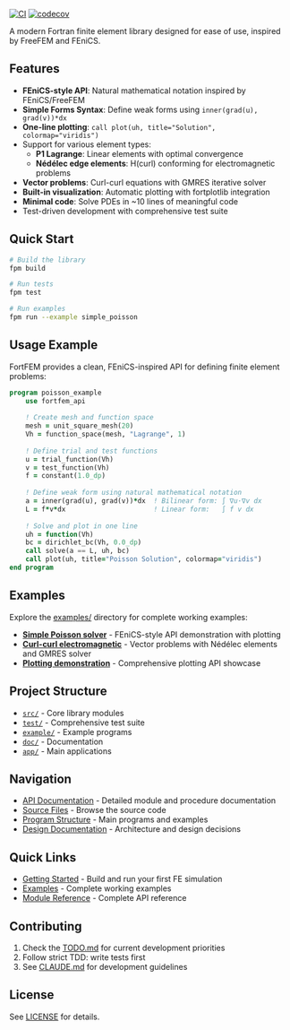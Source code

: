 [![CI](https://github.com/itpplasma/fortfem/actions/workflows/ci.yml/badge.svg)](https://github.com/itpplasma/fortfem/actions/workflows/ci.yml)
[![codecov](https://codecov.io/gh/itpplasma/fortfem/branch/main/graph/badge.svg?token=CODECOV_TOKEN)](https://codecov.io/gh/itpplasma/fortfem)

A modern Fortran finite element library designed for ease of use, inspired by FreeFEM and FEniCS.

## Features

- **FEniCS-style API**: Natural mathematical notation inspired by FEniCS/FreeFEM
- **Simple Forms Syntax**: Define weak forms using `inner(grad(u), grad(v))*dx`
- **One-line plotting**: `call plot(uh, title="Solution", colormap="viridis")`
- Support for various element types:
  - **P1 Lagrange**: Linear elements with optimal convergence
  - **Nédélec edge elements**: H(curl) conforming for electromagnetic problems
- **Vector problems**: Curl-curl equations with GMRES iterative solver
- **Built-in visualization**: Automatic plotting with fortplotlib integration
- **Minimal code**: Solve PDEs in ~10 lines of meaningful code
- Test-driven development with comprehensive test suite

## Quick Start

```bash
# Build the library
fpm build

# Run tests
fpm test

# Run examples
fpm run --example simple_poisson
```

## Usage Example

FortFEM provides a clean, FEniCS-inspired API for defining finite element problems:

```fortran
program poisson_example
    use fortfem_api
    
    ! Create mesh and function space
    mesh = unit_square_mesh(20)
    Vh = function_space(mesh, "Lagrange", 1)
    
    ! Define trial and test functions
    u = trial_function(Vh)
    v = test_function(Vh)
    f = constant(1.0_dp)
    
    ! Define weak form using natural mathematical notation
    a = inner(grad(u), grad(v))*dx  ! Bilinear form: ∫ ∇u·∇v dx
    L = f*v*dx                      ! Linear form:   ∫ f v dx
    
    ! Solve and plot in one line
    uh = function(Vh)
    bc = dirichlet_bc(Vh, 0.0_dp)
    call solve(a == L, uh, bc)
    call plot(uh, title="Poisson Solution", colormap="viridis")
end program
```

## Examples

Explore the [examples/](https://github.com/itpplasma/fortfem/tree/main/example) directory for complete working examples:

- [**Simple Poisson solver**](https://github.com/itpplasma/fortfem/blob/main/example/simple_poisson.f90) - FEniCS-style API demonstration with plotting
- [**Curl-curl electromagnetic**](https://github.com/itpplasma/fortfem/blob/main/example/curl_curl_example.f90) - Vector problems with Nédélec elements and GMRES solver  
- [**Plotting demonstration**](https://github.com/itpplasma/fortfem/blob/main/example/plotting_demo.f90) - Comprehensive plotting API showcase

## Project Structure

- [`src/`](https://github.com/itpplasma/fortfem/tree/main/src) - Core library modules
- [`test/`](https://github.com/itpplasma/fortfem/tree/main/test) - Comprehensive test suite
- [`example/`](https://github.com/itpplasma/fortfem/tree/main/example) - Example programs
- [`doc/`](https://github.com/itpplasma/fortfem/tree/main/doc) - Documentation
- [`app/`](https://github.com/itpplasma/fortfem/tree/main/app) - Main applications

## Navigation

- [API Documentation](https://itpplasma.github.io/fortfem/modules.html) - Detailed module and procedure documentation
- [Source Files](https://itpplasma.github.io/fortfem/sourcefile/index.html) - Browse the source code
- [Program Structure](https://itpplasma.github.io/fortfem/program/index.html) - Main programs and examples
- [Design Documentation](https://itpplasma.github.io/fortfem/page/design/index.html) - Architecture and design decisions

## Quick Links

- [Getting Started](https://itpplasma.github.io/fortfem/page/quickstart.html) - Build and run your first FE simulation
- [Examples](https://itpplasma.github.io/fortfem/page/examples/index.html) - Complete working examples
- [Module Reference](https://itpplasma.github.io/fortfem/modules.html) - Complete API reference

## Contributing

1. Check the [TODO.md](https://github.com/itpplasma/fortfem/blob/main/TODO.md) for current development priorities
2. Follow strict TDD: write tests first
3. See [CLAUDE.md](https://github.com/itpplasma/fortfem/blob/main/CLAUDE.md) for development guidelines

## License

See [LICENSE](https://github.com/itpplasma/fortfem/blob/main/LICENSE) for details.